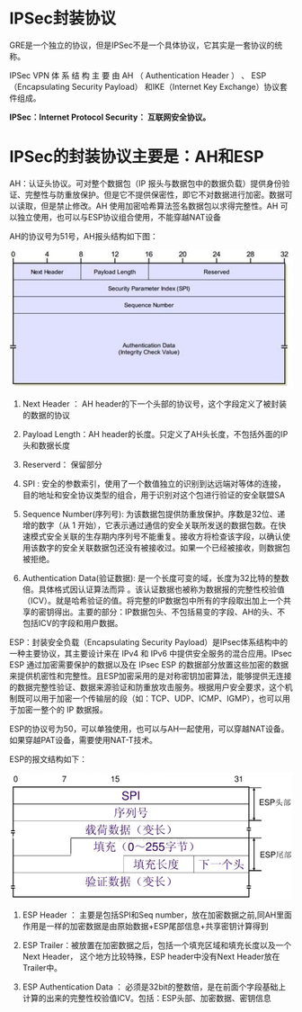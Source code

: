 # IPSec封装协议

GRE是一个独立的协议，但是IPSec不是一个具体协议，它其实是一套协议的统称。

IPSec VPN 体 系 结 构 主 要 由 AH （ Authentication Header ） 、 ESP（Encapsulating Security Payload） 和IKE（Internet Key Exchange）协议套件组成。

**IPSec：Internet Protocol Security： 互联网安全协议。**

# IPSec的封装协议主要是：AH和ESP

AH：认证头协议。可对整个数据包（IP 报头与数据包中的数据负载）提供身份验证、完整性与防重放保护。但是它不提供保密性，即它不对数据进行加密。数据可以读取，但是禁止修改。AH 使用加密哈希算法签名数据包以求得完整性。AH 可以独立使用，也可以与ESP协议组合使用，不能穿越NAT设备

AH的协议号为51号，AH报头结构如下图：

![img](image/clip_image002.jpg)

1. Next Header ： AH header的下一个头部的协议号，这个字段定义了被封装的数据的协议

2. Payload Length：AH header的长度。只定义了AH头长度，不包括外面的IP头和数据长度

3. Reserverd： 保留部分

4. SPI : 安全的参数索引，使用了一个数值独立的识别到达远端对等体的连接，目的地址和安全协议类型的组合，用于识别对这个包进行验证的安全联盟SA

5. Sequence Number(序列号):  为该数据包提供防重放保护。序数是32位、递增的数字（从 1 开始），它表示通过通信的安全关联所发送的数据包数。在快速模式安全关联的生存期内序列号不能重复。接收方将检查该字段，以确认使用该数字的安全关联数据包还没有被接收过。如果一个已经被接收，则数据包被拒绝。

6. Authentication Data(验证数据): 是一个长度可变的域，长度为32比特的整数倍。具体格式因认证算法而异 。该认证数据也被称为数据报的完整性校验值（ICV）。就是哈希验证的值。将完整的IP数据包中所有的字段取出加上一个共享的密钥得出。主要的部分：IP数据包头、不包括易变的字段、AH的头、不包括ICV的字段和用户数据。

ESP：封装安全负载（Encapsulating Security Payload）是IPsec体系结构中的一种主要协议，其主要设计来在 IPv4 和 IPv6 中提供安全服务的混合应用。IPsec ESP 通过加密需要保护的数据以及在 IPsec ESP 的数据部分放置这些加密的数据来提供机密性和完整性。且ESP加密采用的是对称密钥加密算法，能够提供无连接的数据完整性验证、数据来源验证和防重放攻击服务。根据用户安全要求，这个机制既可以用于加密一个传输层的段（如：TCP、UDP、ICMP、IGMP），也可以用于加密一整个的 IP 数据报。

ESP的协议号为50，可以单独使用，也可以与AH一起使用，可以穿越NAT设备。如果穿越PAT设备，需要使用NAT-T技术。

ESP的报文结构如下：

![img](image/20160409211156516.png)

1. ESP Header ： 主要是包括SPI和Seq number，放在加密数据之前,同AH里面作用是一样的加密数据是由原始数据+ESP尾部信息+共享密钥计算得到

3. ESP Trailer：被放置在加密数据之后，包括一个填充区域和填充长度以及一个Next Header， 这个地方比较特殊，ESP header中没有Next Header放在Trailer中。

4. ESP Authentication Data ： 必须是32bit的整数倍，是在前面个字段基础上计算的出来的完整性校验值ICV。包括：ESP头部、加密数据、密钥信息




